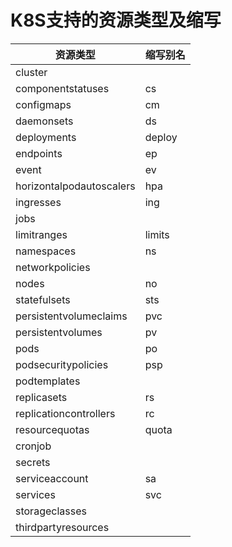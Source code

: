 # K8S支持的资源类型及缩写

|         资源类型         | 缩写别名  |
|  ----------------------  | --------  |
|       cluster            |           |
|    componentstatuses     |     cs    |
|      configmaps          |     cm    |
|      daemonsets          |     ds    |
|     deployments          |   deploy  |
|       endpoints          |     ep    |
|         event            |     ev    |
| horizontalpodautoscalers |    hpa    |
|       ingresses          |    ing    |
|          jobs            |           |
|      limitranges         |   limits  |
|        namespaces        |     ns    |
|     networkpolicies      |           |
|          nodes           |     no    |
|      statefulsets        |     sts   |
|  persistentvolumeclaims  |     pvc   |
|    persistentvolumes     |     pv    |
|           pods           |     po    |
|   podsecuritypolicies    |     psp   |
|        podtemplates      |           |
|        replicasets       |     rs    |
|  replicationcontrollers  |     rc    |
|       resourcequotas     |   quota   |
|           cronjob        |           |
|           secrets        |           |
|      serviceaccount      |     sa    |
|          services        |     svc   |
|       storageclasses     |           |
|    thirdpartyresources   |           |